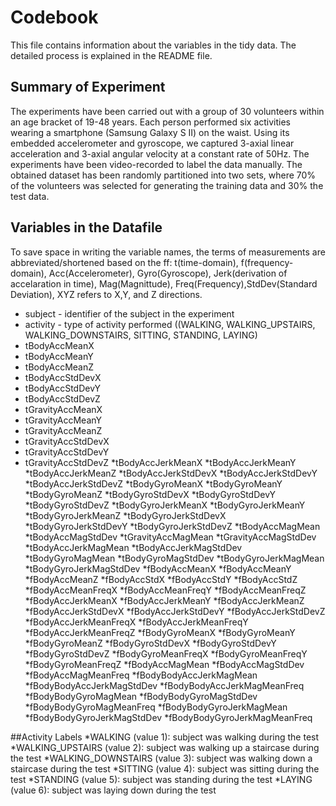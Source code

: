 # Codebook

This file contains information about the variables in the tidy data. 
The detailed process is explained in the README file. 

## Summary of Experiment
The experiments have been carried out with a group of 30 volunteers within an age bracket of 19-48 years. Each person performed six activities wearing a smartphone (Samsung Galaxy S II) on the waist. Using its embedded accelerometer and gyroscope, we captured 3-axial linear acceleration and 3-axial angular velocity at a constant rate of 50Hz. The experiments have been video-recorded to label the data manually. The obtained dataset has been randomly partitioned into two sets, where 70% of the volunteers was selected for generating the training data and 30% the test data. 

## Variables in the Datafile
To save space in writing the variable names, the terms of measurements are abbreviated/shortened based on the ff: t(time-domain), f(frequency-domain), Acc(Accelerometer), Gyro(Gyroscope), Jerk(derivation of accelaration in time), Mag(Magnittude), Freq(Frequency),StdDev(Standard Deviation), XYZ refers to X,Y, and Z directions. 
* subject - identifier of the subject in the experiment
* activity - type of activity performed ((WALKING, WALKING_UPSTAIRS, WALKING_DOWNSTAIRS, SITTING, STANDING, LAYING)
* tBodyAccMeanX
* tBodyAccMeanY
* tBodyAccMeanZ
* tBodyAccStdDevX
* tBodyAccStdDevY
* tBodyAccStdDevZ
* tGravityAccMeanX
* tGravityAccMeanY
* tGravityAccMeanZ
* tGravityAccStdDevX
* tGravityAccStdDevY
* tGravityAccStdDevZ
*tBodyAccJerkMeanX
*tBodyAccJerkMeanY
*tBodyAccJerkMeanZ
*tBodyAccJerkStdDevX
*tBodyAccJerkStdDevY
*tBodyAccJerkStdDevZ
*tBodyGyroMeanX
*tBodyGyroMeanY
*tBodyGyroMeanZ
*tBodyGyroStdDevX
*tBodyGyroStdDevY
*tBodyGyroStdDevZ
*tBodyGyroJerkMeanX
*tBodyGyroJerkMeanY
*tBodyGyroJerkMeanZ
*tBodyGyroJerkStdDevX
*tBodyGyroJerkStdDevY
*tBodyGyroJerkStdDevZ
*tBodyAccMagMean
*tBodyAccMagStdDev
*tGravityAccMagMean
*tGravityAccMagStdDev
*tBodyAccJerkMagMean
*tBodyAccJerkMagStdDev
*tBodyGyroMagMean
*tBodyGyroMagStdDev
*tBodyGyroJerkMagMean
*tBodyGyroJerkMagStdDev
*fBodyAccMeanX
*fBodyAccMeanY
*fBodyAccMeanZ
*fBodyAccStdX
*fBodyAccStdY
*fBodyAccStdZ
*fBodyAccMeanFreqX
*fBodyAccMeanFreqY
*fBodyAccMeanFreqZ
*fBodyAccJerkMeanX
*fBodyAccJerkMeanY
*fBodyAccJerkMeanZ
*fBodyAccJerkStdDevX
*fBodyAccJerkStdDevY
*fBodyAccJerkStdDevZ
*fBodyAccJerkMeanFreqX
*fBodyAccJerkMeanFreqY
*fBodyAccJerkMeanFreqZ
*fBodyGyroMeanX
*fBodyGyroMeanY
*fBodyGyroMeanZ
*fBodyGyroStdDevX
*fBodyGyroStdDevY
*fBodyGyroStdDevZ
*fBodyGyroMeanFreqX
*fBodyGyroMeanFreqY
*fBodyGyroMeanFreqZ
*fBodyAccMagMean
*fBodyAccMagStdDev
*fBodyAccMagMeanFreq
*fBodyBodyAccJerkMagMean
*fBodyBodyAccJerkMagStdDev
*fBodyBodyAccJerkMagMeanFreq
*fBodyBodyGyroMagMean
*fBodyBodyGyroMagStdDev
*fBodyBodyGyroMagMeanFreq
*fBodyBodyGyroJerkMagMean
*fBodyBodyGyroJerkMagStdDev
*fBodyBodyGyroJerkMagMeanFreq

##Activity Labels
*WALKING (value 1): subject was walking during the test
*WALKING_UPSTAIRS (value 2): subject was walking up a staircase during the test
*WALKING_DOWNSTAIRS (value 3): subject was walking down a staircase during the test
*SITTING (value 4): subject was sitting during the test
*STANDING (value 5): subject was standing during the test
*LAYING (value 6): subject was laying down during the test